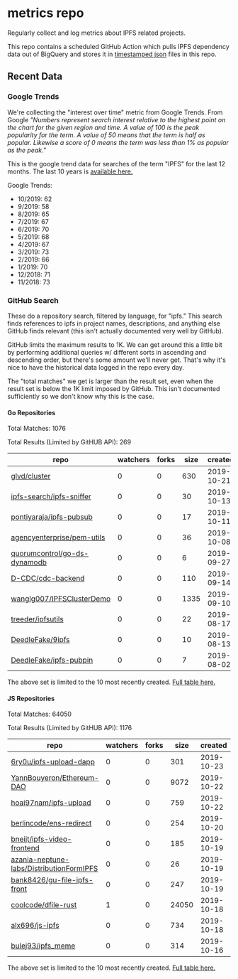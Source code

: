 # metrics repo

Regularly collect and log metrics about IPFS related projects.

This repo contains a scheduled GitHub Action which pulls IPFS dependency data out of BigQuery and stores it 
in [timestamped json](./logs) files in this repo.

## Recent Data

### Google Trends

We're collecting the "interest over time" metric from Google Trends. From Google *"Numbers 
represent search interest relative to the highest point on the chart for the given region and 
time. A value of 100 is the peak popularity for the term. A value of 50 means that the term is 
half as popular. Likewise a score of 0 means the term was less than 1% as popular as the peak."*

This is the google trend data for searches of the term "IPFS" for the
last 12 months. The last 10 years is [available here.](./results/google-trends.md)



Google Trends:
*  10/2019: 62
*  9/2019: 58
*  8/2019: 65
*  7/2019: 67
*  6/2019: 70
*  5/2019: 68
*  4/2019: 67
*  3/2019: 73
*  2/2019: 66
*  1/2019: 70
*  12/2018: 71
*  11/2018: 73

### GitHub Search

These do a repository search, filtered by language, for "ipfs." This search
finds references to ipfs in project names, descriptions, and anything else
GitHub finds relevant (this isn't actually documented very well by GitHub).

GitHub limits the maximum results to 1K. We can get around this a little bit
by performing additional queries w/ different sorts in ascending and descending
order, but there's some amount we'll never get. That's why it's nice to have
the historical data logged in the repo every day.

The "total matches" we get is larger than the result set, even when the result
set is below the 1K limit imposed by GitHub. This isn't documented sufficiently
so we don't know why this is the case.

#### Go Repositories

Total Matches: 1076

Total Results (Limited by GitHUB API): 269

| repo | watchers | forks | size | created | pushed |
| ---- | -------- | ----- | ---- | ------- | ------ |
| [glvd/cluster](https://github.com/glvd/cluster)| 0 | 0 | 630| 2019-10-21 | 2019-10-23 |
| [ipfs-search/ipfs-sniffer](https://github.com/ipfs-search/ipfs-sniffer)| 0 | 0 | 30| 2019-10-13 | 2019-10-14 |
| [pontiyaraja/ipfs-pubsub](https://github.com/pontiyaraja/ipfs-pubsub)| 0 | 0 | 17| 2019-10-11 | 2019-10-11 |
| [agencyenterprise/pem-utils](https://github.com/agencyenterprise/pem-utils)| 0 | 0 | 36| 2019-10-08 | 2019-10-08 |
| [quorumcontrol/go-ds-dynamodb](https://github.com/quorumcontrol/go-ds-dynamodb)| 0 | 0 | 6| 2019-09-27 | 2019-09-27 |
| [D-CDC/cdc-backend](https://github.com/D-CDC/cdc-backend)| 0 | 0 | 110| 2019-09-14 | 2019-09-15 |
| [wanglg007/IPFSClusterDemo](https://github.com/wanglg007/IPFSClusterDemo)| 0 | 0 | 1335| 2019-09-10 | 2019-09-10 |
| [treeder/ipfsutils](https://github.com/treeder/ipfsutils)| 0 | 0 | 22| 2019-08-17 | 2019-08-18 |
| [DeedleFake/9ipfs](https://github.com/DeedleFake/9ipfs)| 0 | 0 | 10| 2019-08-13 | 2019-10-17 |
| [DeedleFake/ipfs-pubpin](https://github.com/DeedleFake/ipfs-pubpin)| 0 | 0 | 7| 2019-08-02 | 2019-08-02 |


The above set is limited to the 10 most recently created. 
[Full table here.](./results/repo_search_go.md)

#### JS Repositories

Total Matches: 64050

Total Results (Limited by GitHUB API): 1176

| repo | watchers | forks | size | created | pushed |
| ---- | -------- | ----- | ---- | ------- | ------ |
| [6ry0u/ipfs-upload-dapp](https://github.com/6ry0u/ipfs-upload-dapp)| 0 | 0 | 301| 2019-10-23 | 2019-10-23 |
| [YannBouyeron/Ethereum-DAO](https://github.com/YannBouyeron/Ethereum-DAO)| 0 | 0 | 9072| 2019-10-22 | 2019-10-23 |
| [hoai97nam/ipfs-upload](https://github.com/hoai97nam/ipfs-upload)| 0 | 0 | 759| 2019-10-22 | 2019-10-22 |
| [berlincode/ens-redirect](https://github.com/berlincode/ens-redirect)| 0 | 0 | 254| 2019-10-20 | 2019-10-20 |
| [bneijt/ipfs-video-frontend](https://github.com/bneijt/ipfs-video-frontend)| 0 | 0 | 185| 2019-10-19 | 2019-10-19 |
| [azania-neptune-labs/DistributionFormIPFS](https://github.com/azania-neptune-labs/DistributionFormIPFS)| 0 | 0 | 26| 2019-10-19 | 2019-10-20 |
| [bank8426/gu-file-ipfs-front](https://github.com/bank8426/gu-file-ipfs-front)| 0 | 0 | 247| 2019-10-19 | 2019-10-19 |
| [coolcode/dfile-rust](https://github.com/coolcode/dfile-rust)| 1 | 0 | 24050| 2019-10-18 | 2019-10-22 |
| [alx696/js-ipfs](https://github.com/alx696/js-ipfs)| 0 | 0 | 734| 2019-10-18 | 2019-10-19 |
| [bulej93/ipfs_meme](https://github.com/bulej93/ipfs_meme)| 0 | 0 | 314| 2019-10-16 | 2019-10-16 |


The above set is limited to the 10 most recently created. 
[Full table here.](./results/repo_search_js.md)
